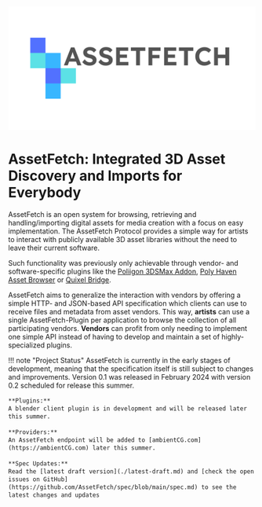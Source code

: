 ![](media/logo_wide_dark.svg)

# AssetFetch: Integrated 3D Asset Discovery and Imports for Everybody

AssetFetch is an open system for browsing, retrieving and handling/importing digital assets for media creation with a focus on easy implementation.
The AssetFetch Protocol provides a simple way for artists to interact with publicly available 3D asset libraries without the need to leave their current software.

Such functionality was previously only achievable through vendor- and software-specific plugins like the [Poliigon 3DSMax Addon](https://www.poliigon.com/3ds-max), [Poly Haven Asset Browser](https://blendermarket.com/products/poly-haven-asset-browser) or [Quixel Bridge](https://quixel.com/plugins/).

AssetFetch aims to generalize the interaction with vendors by offering a simple HTTP- and JSON-based API specification which clients can use to receive files and metadata from asset vendors.
This way, **artists** can use a single AssetFetch-Plugin per application to browse the collection of all participating vendors.
**Vendors** can profit from only needing to implement one simple API instead of having to develop and maintain a set of highly-specialized plugins.

!!! note "Project Status"
	AssetFetch is currently in the early stages of development, meaning that the specification itself is still subject to changes and improvements.
	Version 0.1 was released in February 2024 with version 0.2 scheduled for release this summer.

	**Plugins:**
	A blender client plugin is in development and will be released later this summer.

	**Providers:**
	An AssetFetch endpoint will be added to [ambientCG.com](https://ambientCG.com) later this summer.

	**Spec Updates:**
	Read the [latest draft version](./latest-draft.md) and [check the open issues on GitHub](https://github.com/AssetFetch/spec/blob/main/spec.md) to see the latest changes and updates
